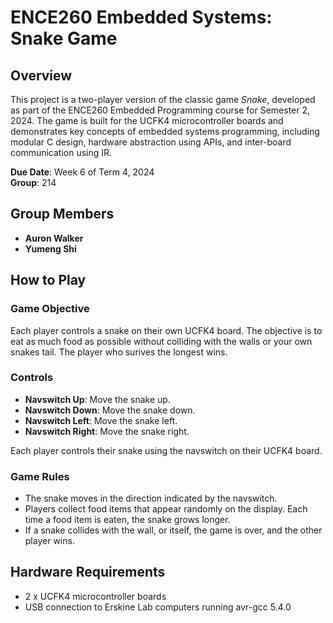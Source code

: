 # ENCE260 Embedded Systems: Snake Game

## Overview
This project is a two-player version of the classic game *Snake*, developed as part of the ENCE260 Embedded Programming course for Semester 2, 2024. The game is built for the UCFK4 microcontroller boards and demonstrates key concepts of embedded systems programming, including modular C design, hardware abstraction using APIs, and inter-board communication using IR.

**Due Date**: Week 6 of Term 4, 2024  
**Group**: 214

## Group Members
- **Auron Walker**
- **Yumeng Shi**

## How to Play

### Game Objective
Each player controls a snake on their own UCFK4 board. The objective is to eat as much food as possible without colliding with the walls or your own snakes tail. The player who surives the longest wins.

### Controls
- **Navswitch Up**: Move the snake up.
- **Navswitch Down**: Move the snake down.
- **Navswitch Left**: Move the snake left.
- **Navswitch Right**: Move the snake right.

Each player controls their snake using the navswitch on their UCFK4 board.

### Game Rules
- The snake moves in the direction indicated by the navswitch.
- Players collect food items that appear randomly on the display. Each time a food item is eaten, the snake grows longer.
- If a snake collides with the wall, or itself, the game is over, and the other player wins.

## Hardware Requirements
- 2 x UCFK4 microcontroller boards
- USB connection to Erskine Lab computers running avr-gcc 5.4.0